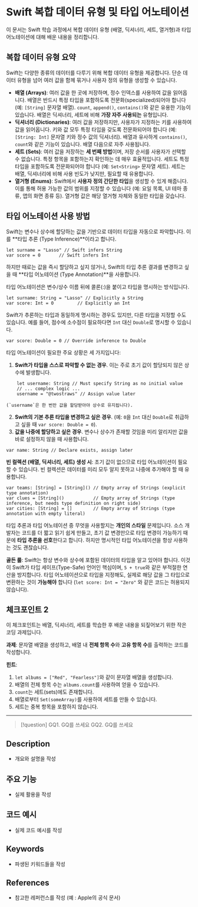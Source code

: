 # Swift 복합 데이터 유형 및 타입 어노테이션

이 문서는 Swift 학습 과정에서 복합 데이터 유형 (배열, 딕셔너리, 세트, 열거형)과 타입 어노테이션에 대해 배운 내용을 정리합니다.

## 복합 데이터 유형 요약

Swift는 다양한 종류의 데이터를 다루기 위해 복합 데이터 유형을 제공합니다. 단순 데이터 유형을 넘어 여러 값을 함께 묶거나 사용자 정의 유형을 생성할 수 있습니다.

- **배열 (Arrays)**: 여러 값을 한 곳에 저장하며, 정수 인덱스를 사용하여 값을 읽어옵니다. 배열은 반드시 특정 타입을 포함하도록 전문화(specialized)되어야 합니다 (예: `[String]` 문자열 배열). `count`, `append()`, `contains()`와 같은 유용한 기능이 있습니다. 배열은 딕셔너리, 세트에 비해 **가장 자주 사용되는** 유형입니다.
- **딕셔너리 (Dictionaries)**: 여러 값을 저장하지만, 사용자가 지정하는 키를 사용하여 값을 읽어옵니다. 키와 값 모두 특정 타입을 갖도록 전문화되어야 합니다 (예: `[String: Int]` 문자열 키와 정수 값의 딕셔너리). 배열과 유사하게 `contains()`, `count`와 같은 기능이 있습니다. 배열 다음으로 자주 사용됩니다.
- **세트 (Sets)**: 여러 값을 저장하는 **세 번째 방법**이며, 저장 순서를 사용자가 선택할 수 없습니다. 특정 항목을 포함하는지 확인하는 데 매우 효율적입니다. 세트도 특정 타입을 포함하도록 전문화되어야 합니다 (예: `Set<String>` 문자열 세트). 세트는 배열, 딕셔너리에 비해 사용 빈도가 낮지만, 필요할 때 유용합니다.
- **열거형 (Enums)**: Swift에서 **사용자 정의 간단한 타입**을 생성할 수 있게 해줍니다. 이를 통해 허용 가능한 값의 범위를 지정할 수 있습니다 (예: 요일 목록, UI 테마 종류, 앱의 화면 종류 등). 열거형 값은 해당 열거형 자체와 동일한 타입을 갖습니다.

## 타입 어노테이션 사용 방법

Swift는 변수나 상수에 할당하는 값을 기반으로 데이터 타입을 자동으로 파악합니다. 이를 **타입 추론 (Type Inference)**이라고 합니다.

```
let surname = "Lasso" // Swift infers String
var score = 0       // Swift infers Int
```

하지만 때로는 값을 즉시 할당하고 싶지 않거나, Swift의 타입 추론 결과를 변경하고 싶을 때 **타입 어노테이션 (Type Annotation)**을 사용합니다.

타입 어노테이션은 변수/상수 이름 뒤에 콜론(:)을 붙이고 타입을 명시하는 방식입니다.

```
let surname: String = "Lasso" // Explicitly a String
var score: Int = 0         // Explicitly an Int
```

Swift가 추론하는 타입과 동일하게 명시하는 경우도 있지만, 다른 타입을 지정할 수도 있습니다. 예를 들어, 점수에 소수점이 필요하다면 `Int` 대신 `Double`로 명시할 수 있습니다.

```
var score: Double = 0 // Override inference to Double
```

타입 어노테이션이 필요한 주요 상황은 세 가지입니다:

1. **Swift가 타입을 스스로 파악할 수 없는 경우**. 이는 주로 초기 값이 할당되지 않은 상수에 발생합니다.
    
```
    let username: String // Must specify String as no initial value
    // ... complex logic ...
    username = "@twostraws" // Assign value later
```
    
    (`username`은 한 번만 값을 할당받아야 상수로 유지됩니다).
2. **Swift의 기본 추론 타입을 변경하고 싶은 경우**. (예: `0`을 `Int` 대신 `Double`로 취급하고 싶을 때 `var score: Double = 0`).
3. **값을 나중에 할당하고 싶은 경우**. 변수나 상수가 존재할 것임을 미리 알리지만 값을 바로 설정하지 않을 때 사용합니다.

```
var name: String // Declare exists, assign later
```

**빈 컬렉션 (배열, 딕셔너리, 세트) 생성 시**: 초기 값이 없으므로 타입 어노테이션이 필요할 수 있습니다. 빈 컬렉션은 데이터를 미리 모두 알지 못하고 나중에 추가해야 할 때 유용합니다.

```
var teams: [String] = [String]() // Empty array of Strings (explicit type annotation)
var clues = [String]()           // Empty array of Strings (type inference, but needs type definition on right side)
var cities: [String] = []        // Empty array of Strings (type annotation with empty literal)
```

타입 추론과 타입 어노테이션 중 무엇을 사용할지는 **개인의 스타일** 문제입니다. 소스 개발자는 코드를 더 짧고 읽기 쉽게 만들고, 초기 값 변경만으로 타입 변경이 가능하기 때문에 **타입 추론을 선호**한다고 합니다. 하지만 명시적인 타입 어노테이션을 항상 사용하는 것도 괜찮습니다.

**골든 룰**: Swift는 항상 변수와 상수에 포함된 데이터의 타입을 알고 있어야 합니다. 이것이 Swift가 타입 세이프(Type-Safe) 언어인 핵심이며, `5 + true`와 같은 부적절한 연산을 방지합니다. 타입 어노테이션으로 타입을 지정해도, 실제로 해당 값을 그 타입으로 변환하는 것이 **가능해야** 합니다 (`let score: Int = "Zero"` 와 같은 코드는 허용되지 않습니다).

## 체크포인트 2

이 체크포인트는 배열, 딕셔너리, 세트를 학습한 후 배운 내용을 되짚어보기 위한 작은 코딩 과제입니다.

**과제**: 문자열 배열을 생성하고, 배열 내 **전체 항목 수**와 **고유 항목 수**를 출력하는 코드를 작성합니다.

**힌트**:

1. `let albums = ["Red", "Fearless"]`와 같이 문자열 배열을 생성합니다.
2. 배열의 전체 항목 수는 `albums.count`를 사용하여 얻을 수 있습니다.
3. `count`는 세트(sets)에도 존재합니다.
4. 배열로부터 `Set(someArray)`를 사용하여 세트를 만들 수 있습니다.
5. 세트는 중복 항목을 포함하지 않습니다.

---
>[!question]
>GQ1. GQ를 쓰세요
>GQ2. GQ를 쓰세요

## Description
- 개요와 설명을 작성

## 주요 기능
+ 실제 활용을 작성

## 코드 예시
+ 실제 코드 예시를 작성

## Keywords
+ 파생된 키워드들을 작성

## References
- 참고한 레퍼런스를 작성 (예 : Apple의 공식 문서)